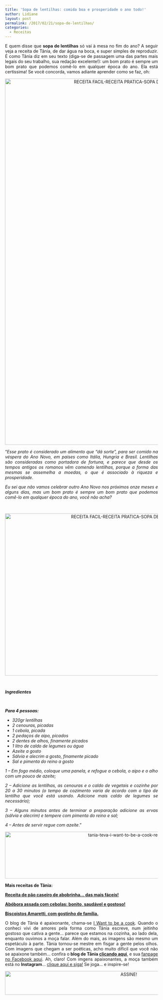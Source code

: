 ```yaml
---
title: 'Sopa de lentilhas: comida boa e prosperidade o ano todo!'
author: Lidiane
layout: post
permalink: /2017/02/21/sopa-de-lentilhas/
categories:
  - Receitas
---
```

<p align="justify">
  E quem disse que <strong>sopa de lentilhas</strong> só vai à mesa no fim do ano? A seguir veja a receita de Tânia, de dar água na boca, e super simples de reproduzir. É como Tânia diz em seu texto (diga-se de passagem uma das partes mais legais do seu trabalho, sua redação excelente!): um bom prato é sempre um bom prato que podemos comê-lo em qualquer época do ano. Ela está certíssima! Se você concorda, vamos adiante aprender como se faz, oh:
</p>

<p align="center">
  <img class="alignnone size-full wp-image-13506" src="https://www.trololodemulher.com.br/2017/02/RECEITA-FACIL-RECEITA-PRATICA-SOPA-DE-LENTILHA.jpg" alt="RECEITA FACIL-RECEITA PRATICA-SOPA DE LENTILHA" width="800" height="1206" />
</p>

<p style="text-align: justify;">
  “<em>Esse prato é considerado um alimento que “dá sorte”, para ser comido na véspera do Ano Novo, em países como Itália, Hungria e Brasil. Lentilhas são consideradas como portadora de fortuna, e parece que desde os tempos antigos os romanos vêm comendo lentilhas, porque a forma das mesmas se assemelha a moedas, o que é associado à riqueza e prosperidade.</em>
</p>

<p style="text-align: justify;">
  <em>Eu sei que não vamos celebrar outro Ano Novo nos próximos onze meses e alguns dias, mas um bom prato é sempre um bom prato que podemos comê-lo em qualquer época do ano, você não acha?</em>
</p>

&nbsp;

<p align="center">
  <img class="alignnone size-full wp-image-13507" src="https://www.trololodemulher.com.br/2017/02/RECEITA-FACIL-RECEITA-PRATICA-SOPA-DE-LENTILHA2.jpg" alt="RECEITA FACIL-RECEITA PRATICA-SOPA DE LENTILHA[2]" width="800" height="534" />
</p>

&nbsp;

**_Ingredientes_**

&nbsp;

**_Para 4 pessoas:_**

  * _320gr lentilhas_ 
  * _2 cenouras, picadas_ 
  * _1 cebola, picada_ 
  * _2 pedaços de aipo, picados_ 
  * _2 dentes de alhos, finamente picados_ 
  * _1 litro de caldo de legumes ou água_ 
  * _Azeite a gosto_ 
  * _Sálvia e alecrim a gosto, finamente picado_ 
  * _Sal e pimenta do reino a gosto_

<p align="justify">
  <em>1 – Em fogo médio, coloque uma panela, e refogue a cebola, o aipo e o alho com um pouco de azeite;</em>
</p>

<p align="justify">
  <em>2 – Adicione as lentilhas, as cenouras e o caldo de vegetais e cozinhe por 20 a 30 minutos (o tempo de cozimento varia de acordo com o tipo de lentilha que você está usando. Adicione mais caldo de legumes se necessário);</em>
</p>

<p align="justify">
  <em>3 – Alguns minutos antes de terminar a preparação adicione as ervas (sálvia e alecrim) e tempere com pimenta do reino e sal;</em>
</p>

<p align="justify">
  <em>4 – Antes de servir regue com azeite</em>.”
</p>

<p align="center">
  <img class="alignnone size-full wp-image-13037" src="https://www.trololodemulher.com.br/2016/10/TANIA-TEVA-I-WANT-TO-BE-A-COOK-RECEITAS.jpg" alt="tania-teva-i-want-to-be-a-cook-receitas" width="800" height="154" />
</p>

<p align="justify">
  <strong>Mais receitas de Tânia:</strong>
</p>

<p align="justify">
  <a href="http://www.trololodemulher.com.br/2017/02/14/pao-caseiro/" target="_blank" rel="noopener noreferrer"><strong>Receita de pão caseiro de abobrinha… das mais fáceis!</strong></a>
</p>

<p align="justify">
  <a href="http://www.trololodemulher.com.br/2017/02/07/abobora-assada/" target="_blank" rel="noopener noreferrer"><strong>Abóbora assada com cebolas: bonito, saudável e gostoso!</strong></a>
</p>

<p align="justify">
  <a href="http://www.trololodemulher.com.br/2016/11/23/biscoitos-amaretti-com-gostinho-de-familia/" target="_blank" rel="noopener noreferrer"><strong>Biscoistos Amaretti, com gostinho de família.</strong></a>
</p>

<p align="justify">
  O blog de Tânia é apaixonante, chama-se <a href="https://iwanttobeacook.wordpress.com/" target="_blank" rel="noopener noreferrer">I Want to be a cook</a>. Quando o conheci vivi de amores pela forma como Tânia escreve, num jeitinho gostoso que cativa a gente… parece que estamos na cozinha, ao lado dela, enquanto ouvimos a moça falar. Além do mais, as imagens são mesmo um espetáculo à parte. Tânia tornou-se mestre em fisgar a gente pelos olhos. Com imagens que chegam a ser poéticas, acho muito difícil que você não se apaixone também… confira o<strong> blog de Tânia <a href="https://iwanttobeacook.wordpress.com/">clicando aqui</a></strong>, e sua <a href="https://www.facebook.com/Iwanttobeacook-818578268272846/">fanpage no Facebook aqui</a>. Ah, claro! Com imgens apaixonantes, a moça também está no <strong>Instagram</strong>… <a href="https://www.instagram.com/iwanttobeacook/" target="_blank" rel="noopener noreferrer">clique aqui e siga!</a> Se joga… e inspire-se!
</p>

<p align="center">
  <a href="http://feedburner.google.com/fb/a/mailverify?uri=blogbichafemea&loc=pt_BR" target="_blank" rel="noopener noreferrer"><img class="alignnone size-full wp-image-10439" src="https://www.trololodemulher.com.br/2014/09/ASSINE.png" alt="ASSINE!" width="800" height="78" /></a>
</p>

<p align="justify">